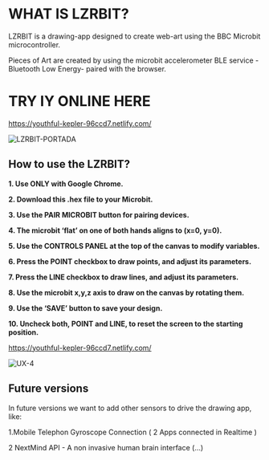 # WHAT IS LZRBIT?

LZRBIT is a drawing-app designed to create web-art using the BBC Microbit microcontroller.

Pieces of Art are created by using the microbit accelerometer BLE service - Bluetooth Low Energy- paired with the browser.

# TRY IY ONLINE HERE
https://youthful-kepler-96ccd7.netlify.com/

![LZRBIT-PORTADA](https://user-images.githubusercontent.com/17754060/74108480-d286ce80-4b48-11ea-999e-c43be204c171.png)

## How to use the LZRBIT?

**1. Use ONLY with Google Chrome.**

**2. Download this .hex file to your Microbit.**

**3. Use the PAIR MICROBIT button for pairing devices.**

**4. The microbit ‘flat’ on one of both hands aligns to (x=0, y=0).**

**5. Use the CONTROLS PANEL at the top of the canvas to modify variables.**

**6. Press the POINT checkbox to draw points, and adjust its parameters.**

**7. Press the LINE checkbox to draw lines, and adjust its parameters.**

**8. Use the microbit x,y,z axis to draw on the canvas by rotating them.**

**9. Use the ‘SAVE’ button to save your design.**

**10. Uncheck both, POINT and LINE, to reset the screen to the starting position.**

https://youthful-kepler-96ccd7.netlify.com/

![UX-4](https://user-images.githubusercontent.com/17754060/74108499-f2b68d80-4b48-11ea-945a-b34cff667043.png)

## Future versions

In future versions we want to add other sensors to drive the drawing app, like:

1.Mobile Telephon Gyroscope Connection ( 2 Apps connected in Realtime )

2 NextMind API - A non invasive human brain interface (...)
